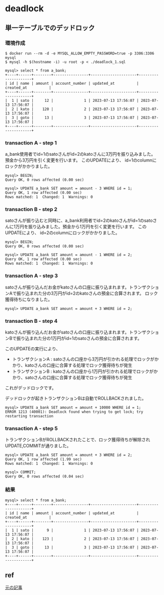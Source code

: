 # deadlock

## 単一テーブルでのデッドロック

### 環境作成

```
$ docker run --rm -d -e MYSQL_ALLOW_EMPTY_PASSWORD=true -p 3306:3306 mysql
$ mysql -h $(hostname -i) -u root -p < ./deadlock_1.sql
```

```
mysql> select * from a_bank;
+----+------+--------+----------------+---------------------+---------------------+
| id | name | amount | account_number | updated_at          | created_at          |
+----+------+--------+----------------+---------------------+---------------------+
|  1 | sato |     12 |              1 | 2023-07-13 17:56:07 | 2023-07-13 17:56:07 |
|  2 | kato |    120 |              2 | 2023-07-13 17:56:07 | 2023-07-13 17:56:07 |
|  3 | goto |     13 |              3 | 2023-07-13 17:56:07 | 2023-07-13 17:56:07 |
+----+------+--------+----------------+---------------------+---------------------+
```

### transaction A - step 1

a_bank使用者でid=1のsatoさんがid=2のkatoさんに3万円を振り込みました。預金から3万円を引く変更を行います。
このUPDATEにより、 id=1のcolumnにロックがかかりました。

```
mysql> BEGIN;
Query OK, 0 rows affected (0.00 sec)

mysql> UPDATE a_bank SET amount = amount - 3 WHERE id = 1;
Query OK, 1 row affected (0.00 sec)
Rows matched: 1  Changed: 1  Warnings: 0
```

### transaction B - step 2

satoさんが振り込むと同時に、a_bank利用者でid=2のkatoさんがid=1のsatoさんに1万円を振り込みました。預金から1万円を引く変更を行います。
このUPDATEにより、 id=2のcolumnにロックがかかりました。

```
mysql> BEGIN;
Query OK, 0 rows affected (0.00 sec)

mysql> UPDATE a_bank SET amount = amount - 1 WHERE id = 2;
Query OK, 1 row affected (0.00 sec)
Rows matched: 1  Changed: 1  Warnings: 0
```

### transaction A - step 3

satoさんが振り込んだお金がkatoさんの口座に振り込まれます。トランザクションAで振り込まれた分の3万円がid=2のkatoさんの預金に合算されます。
ロック獲得待ちになりました。

```
mysql> UPDATE a_bank SET amount = amount + 3 WHERE id = 2;

```

### transaction B - step 4

katoさんが振り込んだお金がsatoさんの口座に振り込まれます。トランザクションBで振り込まれた分の1万円がid=1のsatoさんの預金に合算されます。

このUPDATEの実行により、

* トランザクションA : satoさんの口座から3万円が引かれる処理でロックがかかり、katoさんの口座に合算する処理でロック獲得待ちが発生
* トランザクションB : katoさんの口座から1万円が引かれる処理でロックがかかり、satoさんの口座に合算する処理でロック獲得待ちが発生

これがデッドロックです。

デッドロックが起きトランザクションBは自動でROLLBACKされました。

```
mysql> UPDATE a_bank SET amount = amount + 10000 WHERE id = 1;
ERROR 1213 (40001): Deadlock found when trying to get lock; try restarting transaction
```

### transaction A - step 5

トランザクションBがROLLBACKされたことで、ロック獲得待ちが解除されUPDATE,COMMITが通りました。

```
mysql> UPDATE a_bank SET amount = amount + 3 WHERE id = 2;
Query OK, 1 row affected (1.99 sec)
Rows matched: 1  Changed: 1  Warnings: 0

mysql> COMMIT;
Query OK, 0 rows affected (0.04 sec)
```

### 結果

```
mysql> select * from a_bank;
+----+------+--------+----------------+---------------------+---------------------+
| id | name | amount | account_number | updated_at          | created_at          |
+----+------+--------+----------------+---------------------+---------------------+
|  1 | sato |      9 |              1 | 2023-07-13 17:56:07 | 2023-07-13 17:56:07 |
|  2 | kato |    123 |              2 | 2023-07-13 17:56:07 | 2023-07-13 17:56:07 |
|  3 | goto |     13 |              3 | 2023-07-13 17:56:07 | 2023-07-13 17:56:07 |
+----+------+--------+----------------+---------------------+---------------------+
```

## ref

[元の記事](https://note.com/shift_tech/n/nb23b9f44bd34)
